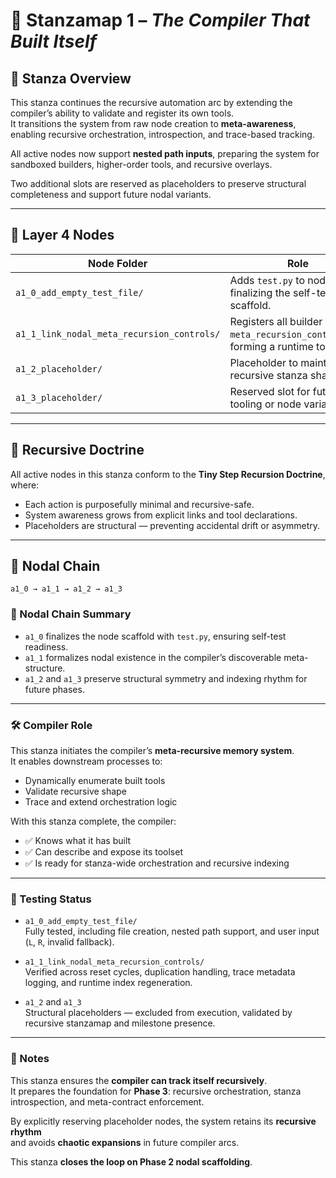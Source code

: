 <!-- Save to: a15_0_the_compiler_that_built_itself\taskmaps\stanzamap_1.md -->

# 🧭 Stanzamap 1 – *The Compiler That Built Itself*

## 🌱 Stanza Overview

This stanza continues the recursive automation arc by extending the compiler’s ability to validate and register its own tools.  
It transitions the system from raw node creation to **meta-awareness**, enabling recursive orchestration, introspection, and trace-based tracking.

All active nodes now support **nested path inputs**, preparing the system for sandboxed builders, higher-order tools, and recursive overlays.

Two additional slots are reserved as placeholders to preserve structural completeness and support future nodal variants.

---

## 🧩 Layer 4 Nodes

| Node Folder | Role |
|-------------|------|
| `a1_0_add_empty_test_file/` | Adds `test.py` to node, finalizing the self-testable scaffold. |
| `a1_1_link_nodal_meta_recursion_controls/` | Registers all builder nodes in `meta_recursion_controls.md`, forming a runtime tool index. |
| `a1_2_placeholder/` | Placeholder to maintain recursive stanza shape. |
| `a1_3_placeholder/` | Reserved slot for future tooling or node variants. |

---

## 🔁 Recursive Doctrine

All active nodes in this stanza conform to the **Tiny Step Recursion Doctrine**, where:
- Each action is purposefully minimal and recursive-safe.
- System awareness grows from explicit links and tool declarations.
- Placeholders are structural — preventing accidental drift or asymmetry.

---

## 🔗 Nodal Chain

```plaintext
a1_0 → a1_1 → a1_2 → a1_3
```

### 🔗 Nodal Chain Summary

- `a1_0` finalizes the node scaffold with `test.py`, ensuring self-test readiness.  
- `a1_1` formalizes nodal existence in the compiler’s discoverable meta-structure.  
- `a1_2` and `a1_3` preserve structural symmetry and indexing rhythm for future phases.  

---

### 🛠️ Compiler Role

This stanza initiates the compiler’s **meta-recursive memory system**.  
It enables downstream processes to:

- Dynamically enumerate built tools  
- Validate recursive shape  
- Trace and extend orchestration logic  

With this stanza complete, the compiler:

- ✅ Knows what it has built  
- ✅ Can describe and expose its toolset  
- ✅ Is ready for stanza-wide orchestration and recursive indexing  

---

### 🧪 Testing Status

- `a1_0_add_empty_test_file/`  
  Fully tested, including file creation, nested path support, and user input (`L`, `R`, invalid fallback).  

- `a1_1_link_nodal_meta_recursion_controls/`  
  Verified across reset cycles, duplication handling, trace metadata logging, and runtime index regeneration.  

- `a1_2` and `a1_3`  
  Structural placeholders — excluded from execution, validated by recursive stanzamap and milestone presence.  

---

### 📘 Notes

This stanza ensures the **compiler can track itself recursively**.  
It prepares the foundation for **Phase 3**: recursive orchestration, stanza introspection, and meta-contract enforcement.

By explicitly reserving placeholder nodes, the system retains its **recursive rhythm**  
and avoids **chaotic expansions** in future compiler arcs.

This stanza **closes the loop on Phase 2 nodal scaffolding**.
